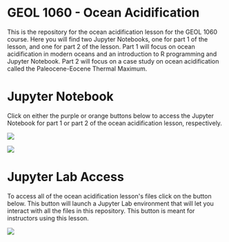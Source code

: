 # GEOL 1060 - Ocean Acidification

This is the repository for the ocean acidification lesson for the GEOL 1060 course. Here you will find two Jupyter Notebooks, one for part 1 of the lesson, and one for part 2 of the lesson. Part 1 will focus on ocean acidification in modern oceans and an introduction to R programming and Jupyter Notebook. Part 2 will focus on a case study on ocean acidification called the Paleocene-Eocene Thermal Maximum.

# Jupyter Notebook

Click on either the purple or orange buttons below to access the Jupyter Notebook for part 1 or part 2 of the ocean acidification lesson, respectively.

<a href='https://mybinder.org/v2/gh/CUB-Computational-Tools/2020-ps-team-jov_spt/binder-R?urlpath=git-pull?repo=https%3A%2F%2Fgithub.com%2FCUB-Computational-Tools%2F2020-ps-team-jov_spt%26branch%3Dmaster%26urlpath%3Dtree%2F2020-ps-team-jov_spt%2FOceanAcidification_Part1.ipynb'><img src='https://img.shields.io/badge/take%20me%20to-Ocean%20Acidification%20Part%201-purple.svg'/></a>

<a href='https://mybinder.org/v2/gh/CUB-Computational-Tools/2020-ps-team-jov_spt/binder-R?urlpath=git-pull?repo=https%3A%2F%2Fgithub.com%2FCUB-Computational-Tools%2F2020-ps-team-jov_spt%26branch%3Dmaster%26urlpath%3Dtree%2F2020-ps-team-jov_spt%2FOceanAcidification_Part2.ipynb'><img src='https://img.shields.io/badge/take%20me%20to-Ocean%20Acidification%20Part%202-orange.svg'/></a>

# Jupyter Lab Access

To access all of the ocean acidification lesson's files click on the button below. This button will launch a Jupyter Lab environment that will let you interact with all the files in this repository. This button is meant for instructors using this lesson.

<a href='https://mybinder.org/v2/gh/CUB-Computational-Tools/2020-ps-team-jov_spt/binder-R?urlpath=git-pull?repo=https%3A%2F%2Fgithub.com%2FCUB-Computational-Tools%2F2020-ps-team-jov_spt%26branch%3Dmaster%26urlpath%3Dlab'><img src='https://img.shields.io/badge/launch%20Jupyter%20Lab-Ocean%20Acidification%20Lesson-blue.svg'/></a>
